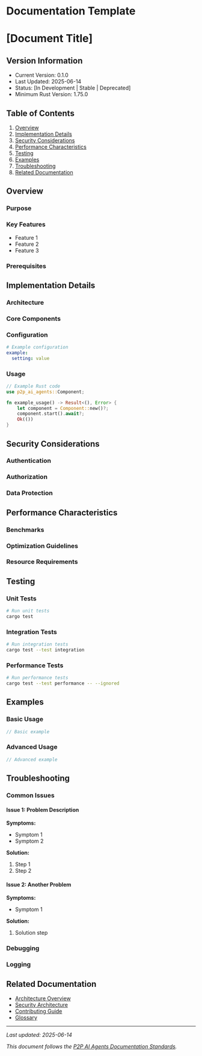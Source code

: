 # Documentation Template

<!-- 
This template ensures consistency across all P2P AI Agents documentation.
Copy this template for new documentation files and fill in the sections.
See GLOSSARY.md for standardized terminology.
-->

# [Document Title]

## Version Information

- Current Version: 0.1.0
- Last Updated: 2025-06-14
- Status: [In Development | Stable | Deprecated]
- Minimum Rust Version: 1.75.0

## Table of Contents

1. [Overview](#overview)
2. [Implementation Details](#implementation-details)
3. [Security Considerations](#security-considerations)
4. [Performance Characteristics](#performance-characteristics)
5. [Testing](#testing)
6. [Examples](#examples)
7. [Troubleshooting](#troubleshooting)
8. [Related Documentation](#related-documentation)

## Overview

<!-- Brief description of the component/feature/guide -->

### Purpose

<!-- What this component does and why it exists -->

### Key Features

<!-- List of main features/capabilities -->

- Feature 1
- Feature 2
- Feature 3

### Prerequisites

<!-- What the reader needs to know/have before proceeding -->

## Implementation Details

### Architecture

<!-- High-level architecture overview -->

### Core Components

<!-- Main components and their responsibilities -->

### Configuration

```yaml
# Example configuration
example:
  setting: value
```

### Usage

```rust
// Example Rust code
use p2p_ai_agents::Component;

fn example_usage() -> Result<(), Error> {
    let component = Component::new()?;
    component.start().await?;
    Ok(())
}
```

## Security Considerations

<!-- Security implications, best practices, and requirements -->

### Authentication

<!-- How authentication is handled -->

### Authorization

<!-- Access control mechanisms -->

### Data Protection

<!-- How sensitive data is protected -->

## Performance Characteristics

### Benchmarks

<!-- Performance metrics and benchmarks -->

### Optimization Guidelines

<!-- How to optimize for better performance -->

### Resource Requirements

<!-- Memory, CPU, network requirements -->

## Testing

### Unit Tests

```bash
# Run unit tests
cargo test
```

### Integration Tests

```bash
# Run integration tests
cargo test --test integration
```

### Performance Tests

```bash
# Run performance tests
cargo test --test performance -- --ignored
```

## Examples

### Basic Usage

```rust
// Basic example
```

### Advanced Usage

```rust
// Advanced example
```

## Troubleshooting

### Common Issues

#### Issue 1: Problem Description

**Symptoms:**
- Symptom 1
- Symptom 2

**Solution:**
1. Step 1
2. Step 2

#### Issue 2: Another Problem

**Symptoms:**
- Symptom 1

**Solution:**
1. Solution step

### Debugging

<!-- How to debug issues -->

### Logging

<!-- Logging configuration and usage -->

## Related Documentation

<!-- Links to related documentation - use relative paths -->

- [Architecture Overview](architecture/system-overview.md)
- [Security Architecture](architecture/security.md)
- [Contributing Guide](../CONTRIBUTING.md)
- [Glossary](GLOSSARY.md)

---

*Last updated: 2025-06-14*

*This document follows the [P2P AI Agents Documentation Standards](TEMPLATE.md).*
